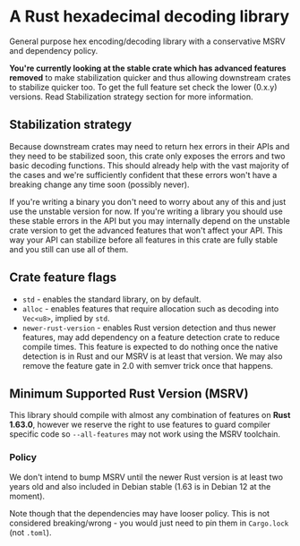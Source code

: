 # A Rust hexadecimal decoding library

General purpose hex encoding/decoding library with a conservative MSRV and dependency policy.

**You're currently looking at the stable crate which has advanced features removed** to make
stabilization quicker and thus allowing downstream crates to stabilize quicker too. To get the
full feature set check the lower (0.x.y) versions. Read Stabilization strategy section for more
information.

## Stabilization strategy

Because downstream crates may need to return hex errors in their APIs and they need to be
stabilized soon, this crate only exposes the errors and two basic decoding functions. This
should already help with the vast majority of the cases and we're sufficiently confident that
these errors won't have a breaking change any time soon (possibly never).

If you're writing a binary you don't need to worry about any of this and just use the unstable
version for now. If you're writing a library you should use these stable errors in the API but
you may internally depend on the unstable crate version to get the advanced features that won't
affect your API. This way your API can stabilize before all features in this crate are fully
stable and you still can use all of them.

## Crate feature flags

* `std` - enables the standard library, on by default.
* `alloc` - enables features that require allocation such as decoding into `Vec<u8>`, implied
by `std`.
* `newer-rust-version` - enables Rust version detection and thus newer features, may add
                         dependency on a feature detection crate to reduce compile times. This
                         feature is expected to do nothing once the native detection is in Rust
                         and our MSRV is at least that version. We may also remove the feature
                         gate in 2.0 with semver trick once that happens.

## Minimum Supported Rust Version (MSRV)

This library should compile with almost any combination of features on **Rust 1.63.0**, however we
reserve the right to use features to guard compiler specific code so `--all-features` may not work
using the MSRV toolchain.

### Policy

We don't intend to bump MSRV until the newer Rust version is at least two years old and also
included in Debian stable (1.63 is in Debian 12 at the moment).

Note though that the dependencies may have looser policy. This is not considered
breaking/wrong - you would just need to pin them in `Cargo.lock` (not `.toml`).
